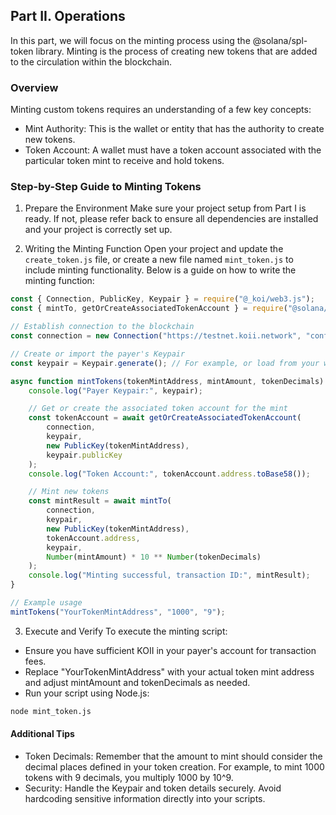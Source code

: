 
## Part II. Operations
In this part, we will focus on the minting process using the @solana/spl-token library. Minting is the process of creating new tokens that are added to the circulation within the blockchain. 

### Overview
Minting custom tokens requires an understanding of a few key concepts:

- Mint Authority: This is the wallet or entity that has the authority to create new tokens.
- Token Account: A wallet must have a token account associated with the particular token mint to receive and hold tokens.

### Step-by-Step Guide to Minting Tokens

1. Prepare the Environment
Make sure your project setup from Part I is ready. If not, please refer back to ensure all dependencies are installed and your project is correctly set up.

2. Writing the Minting Function
Open your project and update the `create_token.js` file, or create a new file named `mint_token.js` to include minting functionality. Below is a guide on how to write the minting function:
```Javascript
const { Connection, PublicKey, Keypair } = require("@_koi/web3.js");
const { mintTo, getOrCreateAssociatedTokenAccount } = require("@solana/spl-token");

// Establish connection to the blockchain
const connection = new Connection("https://testnet.koii.network", "confirmed");

// Create or import the payer's Keypair
const keypair = Keypair.generate(); // For example, or load from your wallet

async function mintTokens(tokenMintAddress, mintAmount, tokenDecimals) {
    console.log("Payer Keypair:", keypair);

    // Get or create the associated token account for the mint
    const tokenAccount = await getOrCreateAssociatedTokenAccount(
        connection,
        keypair,
        new PublicKey(tokenMintAddress),
        keypair.publicKey
    );
    console.log("Token Account:", tokenAccount.address.toBase58());

    // Mint new tokens
    const mintResult = await mintTo(
        connection,
        keypair,
        new PublicKey(tokenMintAddress),
        tokenAccount.address,
        keypair,
        Number(mintAmount) * 10 ** Number(tokenDecimals)
    );
    console.log("Minting successful, transaction ID:", mintResult);
}

// Example usage
mintTokens("YourTokenMintAddress", "1000", "9");
```
3. Execute and Verify
To execute the minting script:

- Ensure you have sufficient KOII in your payer's account for transaction fees.
- Replace "YourTokenMintAddress" with your actual token mint address and adjust mintAmount and tokenDecimals as needed.
- Run your script using Node.js:
```bash
node mint_token.js
```
#### Additional Tips
- Token Decimals: Remember that the amount to mint should consider the decimal places defined in your token creation. For example, to mint 1000 tokens with 9 decimals, you multiply 1000 by 10^9. 
- Security: Handle the Keypair and token details securely. Avoid hardcoding sensitive information directly into your scripts.